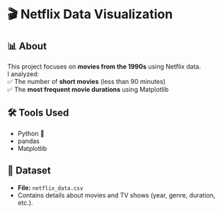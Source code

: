 # 🎬 Netflix Data Visualization  

## 📊 About  
This project focuses on **movies from the 1990s** using Netflix data.  
I analyzed:  
✅ The number of **short movies** (less than 90 minutes)  
✅ The **most frequent movie durations** using Matplotlib  

## 🛠️ Tools Used  
- Python 🐍  
- pandas  
- Matplotlib  

## 📂 Dataset  
- **File:** `netflix_data.csv`  
- Contains details about movies and TV shows (year, genre, duration, etc.).  


